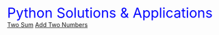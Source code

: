 <font color=#0000FF size=6>Python Solutions & Applications</font>
[Two Sum](https://leetcode.com/problems/two-sum/)
[Add Two Numbers](https://leetcode.com/problems/add-two-numbers/)
